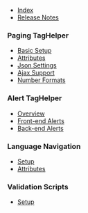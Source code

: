 - [Index][1]
- [Release Notes](https://github.com/LazZiya/TagHelpers/releases)

### Paging TagHelper
- [Basic Setup][2]
- [Attributes][3]
- [Json Settings][4]
- [Ajax Support][5]
- [Number Formats][6]

### Alert TagHelper
- [Overview][7]
- [Front-end Alerts][8]
- [Back-end Alerts][9]

### Language Navigation
- [Setup][10]
- [Attributes][11]

### Validation Scripts
- [Setup][12]

[1]:../LazZiya.TagHelpers/index.md
[2]:../LazZiya.TagHelpers/Paging-TagHelper-Basic-Setup.md
[3]:../LazZiya.TagHelpers/Paging-TagHelper-Attributes.md
[4]:../LazZiya.TagHelpers/Paging-TagHelper-Json-Settings.md
[5]:../LazZiya.TagHelpers/Paging-TagHelper-Ajax-support.md
[6]:../LazZiya.TagHelpers/Paging-TagHelper-Number-Formats
[7]:../LazZiya.TagHelpers/Alert-TagHelper-Overview.md
[8]:../LazZiya.TagHelpers/Alerts-TagHelper-Front-end-Alerts.md
[9]:../LazZiya.TagHelpers/Alerts-TagHelper-Back-end-Alerts.md
[10]:../LazZiya.TagHelpers/LanguageNav-TagHelper-Setup.md
[11]:../LazZiya.TagHelpers/LanguageNav-TagHelper-Attributes.md
[12]:../LazZiya.TagHelpers/LocalizationValidationScripts-TagHelper-Setup.md